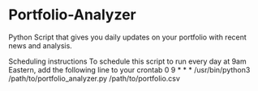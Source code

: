 # Portfolio-Analyzer

Python Script that gives you daily updates on your portfolio with recent news and analysis.




Scheduling instructions
 To schedule this script to run every day at 9am Eastern, add the following line to your crontab 
 0 9 * * * /usr/bin/python3 /path/to/portfolio_analyzer.py /path/to/portfolio.csv
